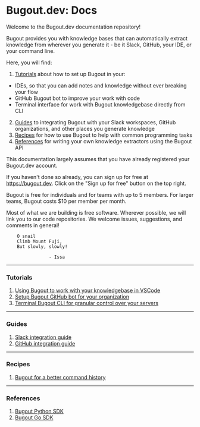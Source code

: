 # Bugout.dev: Docs

Welcome to the Bugout.dev documentation repository!

Bugout provides you with knowledge bases that can automatically extract knowledge from wherever you
generate it - be it Slack, GitHub, your IDE, or your command line.

Here, you will find:
1. [Tutorials](#tutorials) about how to set up Bugout in your:
- IDEs, so that you can add notes and knowledge without ever breaking your flow
- GitHub Bugout bot to improve your work with code
- Terminal interface for work with Bugout knowledgebase directly from CLI
2. [Guides](#guides) to integrating Bugout with your Slack workspaces, GitHub organizations, and other places you generate knowledge
3. [Recipes](#recipes) for how to use Bugout to help with common programming tasks
4. [References](#references) for writing your own knowledge extractors using the Bugout API

This documentation largely assumes that you have already registered your Bugout.dev account.

If you haven't done so already, you can sign up for free at https://bugout.dev. Click on the
"Sign up for free" button on the top right.

Bugout is free for individuals and for teams with up to 5 members. For larger teams, Bugout costs
$10 per member per month.

Most of what we are building is free software. Wherever possible, we will link you to our code
repositories. We welcome issues, suggestions, and comments in general!

```
    O snail
    Climb Mount Fuji,
    But slowly, slowly!

                - Issa
```
- - -

### Tutorials
1. [Using Bugout to work with your knowledgebase in VSCode](./tutorials/vscode-setup.md)
2. [Setup Bugout GitHub bot for your organization](./tutorials/github-bot-setup.md)
3. [Terminal Bugout CLI for granular control over your servers](./tutorials/cli-setup.md)

- - -

### Guides
1. [Slack integration guide](https://bugout.dev/welcome/slack)
2. [GitHub integration guide](https://bugout.dev/welcome/github)

- - -

### Recipes
1. [Bugout for a better command history](https://dev.to/zomglings/using-bugout-dev-to-build-a-better-command-history-ko9)

- - -

### References
1. [Bugout Python SDK](https://github.com/bugout-dev/bugout-python)
2. [Bugout Go SDK](https://github.com/bugout-dev/bugout-go)
